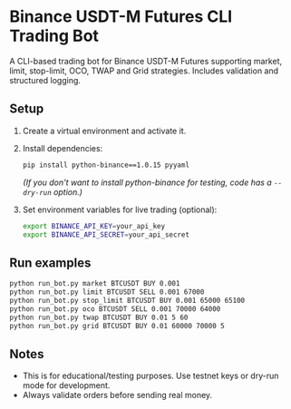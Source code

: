 # Binance USDT-M Futures CLI Trading Bot

A CLI-based trading bot for Binance USDT-M Futures supporting market, limit, stop-limit, OCO, TWAP and Grid strategies. Includes validation and structured logging.

## Setup
1. Create a virtual environment and activate it.
2. Install dependencies:
   ```bash
   pip install python-binance==1.0.15 pyyaml
   ```
   *(If you don't want to install python-binance for testing, code has a `--dry-run` option.)*

3. Set environment variables for live trading (optional):
   ```bash
   export BINANCE_API_KEY=your_api_key
   export BINANCE_API_SECRET=your_api_secret
   ```

## Run examples
```bash
python run_bot.py market BTCUSDT BUY 0.001
python run_bot.py limit BTCUSDT SELL 0.001 67000
python run_bot.py stop_limit BTCUSDT BUY 0.001 65000 65100
python run_bot.py oco BTCUSDT SELL 0.001 70000 64000
python run_bot.py twap BTCUSDT BUY 0.01 5 60
python run_bot.py grid BTCUSDT BUY 0.01 60000 70000 5
```

## Notes
- This is for educational/testing purposes. Use testnet keys or dry-run mode for development.
- Always validate orders before sending real money.
